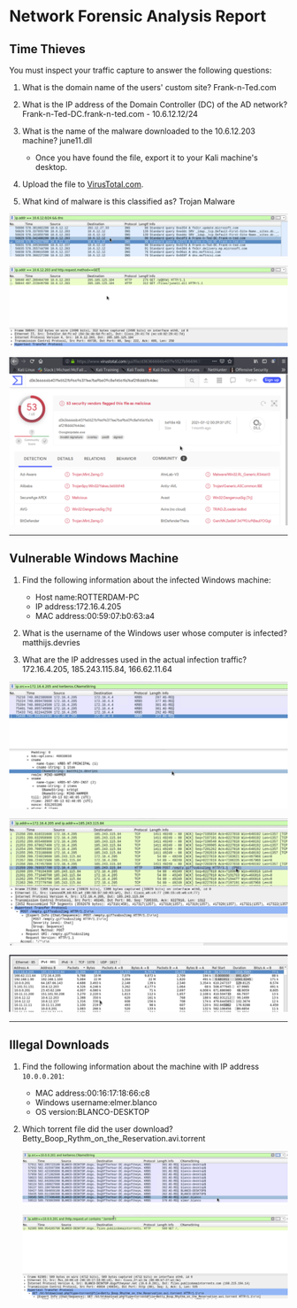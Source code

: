 # Network Forensic Analysis Report



## Time Thieves 
You must inspect your traffic capture to answer the following questions:

1. What is the domain name of the users' custom site?
    Frank-n-Ted.com

2. What is the IP address of the Domain Controller (DC) of the AD network?
Frank-n-Ted-DC.frank-n-ted.com - 10.6.12.12/24

3. What is the name of the malware downloaded to the 10.6.12.203 machine?
june11.dll
   - Once you have found the file, export it to your Kali machine's desktop.
4. Upload the file to [VirusTotal.com](https://www.virustotal.com/gui/). 
5. What kind of malware is this classified as?
Trojan Malware

![Domain Name in Wireshark](Images/22domainname.png)


![June 11.DLL](Images/23June11.png)


![Total Virus](Images/25virustotal.png)


---

## Vulnerable Windows Machine

1. Find the following information about the infected Windows machine:
    - Host name:ROTTERDAM-PC
    - IP address:172.16.4.205
    - MAC address:00:59:07:b0:63:a4
    
2. What is the username of the Windows user whose computer is infected?
    matthijs.devries
3. What are the IP addresses used in the actual infection traffic?
172.16.4.205, 185.243.115.84, 166.62.11.64 

![Matthijs Devries](Images/26matthijsdevries.png)

![Empty Gif](Images/27emptygif.png)

![Top Talkers](Images/28toptalkers.png)

---

## Illegal Downloads

1. Find the following information about the machine with IP address `10.0.0.201`:
    - MAC address:00:16:17:18:66:c8
    - Windows username:elmer.blanco
    - OS version:BLANCO-DESKTOP

2. Which torrent file did the user download?
    Betty_Boop_Rythm_on_the_Reservation.avi.torrent
    
    ![Elmer Blanco](Images/29elmerblanko.png)
    
    ![Torrent File](Images/30torrentfile.png)

